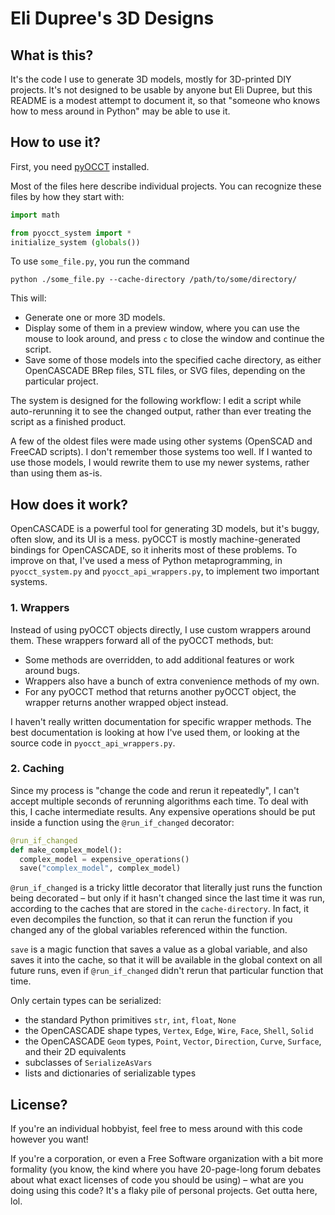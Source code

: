 # Eli Dupree's 3D Designs

## What is this?

It's the code I use to generate 3D models, mostly for 3D-printed DIY projects. It's not designed to be usable by anyone but Eli Dupree, but this README is a modest attempt to document it, so that "someone who knows how to mess around in Python" may be able to use it.


## How to use it?

First, you need [pyOCCT](https://anaconda.org/trelau/pyocct) installed.

Most of the files here describe individual projects. You can recognize these files by how they start with:

```python
import math

from pyocct_system import *
initialize_system (globals())
```

To use `some_file.py`, you run the command

```
python ./some_file.py --cache-directory /path/to/some/directory/
```

This will:
* Generate one or more 3D models.
* Display some of them in a preview window, where you can use the mouse to look around, and press `c` to close the window and continue the script.
* Save some of those models into the specified cache directory, as either OpenCASCADE BRep files, STL files, or SVG files, depending on the particular project.

The system is designed for the following workflow: I edit a script while auto-rerunning it to see the changed output, rather than ever treating the script as a finished product.

A few of the oldest files were made using other systems (OpenSCAD and FreeCAD scripts). I don't remember those systems too well. If I wanted to use those models, I would rewrite them to use my newer systems, rather than using them as-is.


## How does it work?

OpenCASCADE is a powerful tool for generating 3D models, but it's buggy, often slow, and its UI is a mess. pyOCCT is mostly machine-generated bindings for OpenCASCADE, so it inherits most of these problems. To improve on that, I've used a mess of Python metaprogramming, in `pyocct_system.py` and `pyocct_api_wrappers.py`, to implement two important systems.

### 1. Wrappers

Instead of using pyOCCT objects directly, I use custom wrappers around them. These wrappers forward all of the pyOCCT methods, but:
* Some methods are overridden, to add additional features or work around bugs.
* Wrappers also have a bunch of extra convenience methods of my own.
* For any pyOCCT method that returns another pyOCCT object, the wrapper returns another wrapped object instead.

I haven't really written documentation for specific wrapper methods. The best documentation is looking at how I've used them, or looking at the source code in `pyocct_api_wrappers.py`.

### 2. Caching

Since my process is "change the code and rerun it repeatedly", I can't accept multiple seconds of rerunning algorithms each time. To deal with this, I cache intermediate results. Any expensive operations should be put inside a function using the `@run_if_changed` decorator:

```python
@run_if_changed
def make_complex_model():
  complex_model = expensive_operations()
  save("complex_model", complex_model)
```

`@run_if_changed` is a tricky little decorator that literally just runs the function being decorated – but only if it hasn't changed since the last time it was run, according to the caches that are stored in the `cache-directory`. In fact, it even decompiles the function, so that it can rerun the function if you changed any of the global variables referenced within the function.

`save` is a magic function that saves a value as a global variable, and also saves it into the cache, so that it will be available in the global context on all future runs, even if `@run_if_changed` didn't rerun that particular function that time.

Only certain types can be serialized:
* the standard Python primitives `str`, `int`, `float`, `None`
* the OpenCASCADE shape types, `Vertex`, `Edge`, `Wire`, `Face`, `Shell`, `Solid`
* the OpenCASCADE `Geom` types, `Point`, `Vector`, `Direction`, `Curve`, `Surface`, and their 2D equivalents
* subclasses of `SerializeAsVars`
* lists and dictionaries of serializable types


## License?

If you're an individual hobbyist, feel free to mess around with this code however you want!

If you're a corporation, or even a Free Software organization with a bit more formality (you know, the kind where you have 20-page-long forum debates about what exact licenses of code you should be using) – what are you doing using this code? It's a flaky pile of personal projects. Get outta here, lol.
